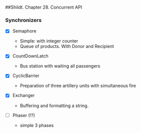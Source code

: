 ##Shildt. Chapter 28. Concurrent API

### Synchronizers

-[x] Semaphore
    - Simple: with integer counter
    - Queue of products. With Donor and Recipient

-[x] CountDownLatch
    - Bus station with waiting all passengers 

-[x] CyclicBarrier
    - Preparation of three artillery units with simultaneous fire

-[x] Exchanger
    - Buffering and formatting a string.

-[ ] Phaser (!?)
    - simple 3 phases